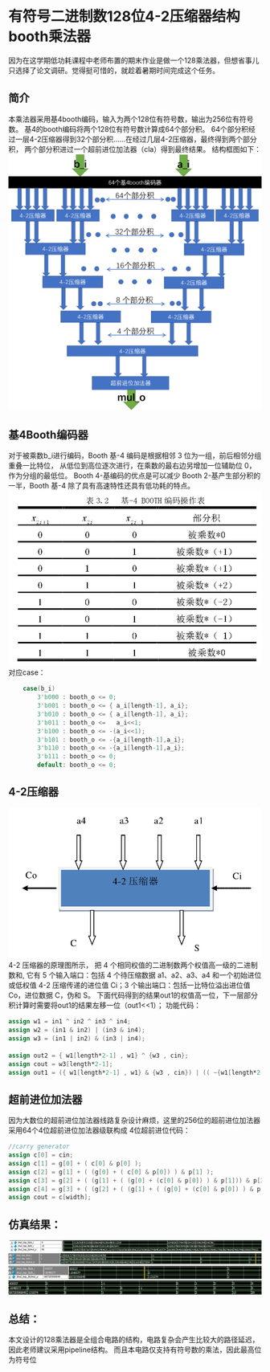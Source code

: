 
有符号二进制数128位4-2压缩器结构booth乘法器
====
因为在这学期低功耗课程中老师布置的期末作业是做一个128乘法器，但想省事儿只选择了论文调研。觉得挺可惜的，就趁着暑期时间完成这个任务。

简介
-----
本乘法器采用基4booth编码，输入为两个128位有符号数，输出为256位有符号数。
基4的booth编码将两个128位有符号数计算成64个部分积。
64个部分积经过一层4-2压缩器得到32个部分积……在经过几层4-2压缩器，最终得到两个部分积，
两个部分积进过一个超前进位加法器（cla）得到最终结果。
结构框图如下：
![Image text](https://raw.githubusercontent.com/Swingfal1/img/master/img_booth_multiplier_radix_4/%E5%9B%BE%E7%89%871.png)
 
 
基4Booth编码器
-----
对于被乘数b_i进行编码，Booth 基-4 编码是根据相邻 3 位为一组，前后相邻分组重叠一比特位，
从低位到高位逐次进行，在乘数的最右边另增加一位辅助位 0，作为分组的最低位。
Booth 4-基编码的优点是可以减少 Booth  2-基产生部分积的一半，Booth  基-4 除了具有高速特性还具有低功耗的特点。
![Image text](https://raw.githubusercontent.com/Swingfal1/img/master/img_booth_multiplier_radix_4/1.png)
对应case：
```v
    case(b_i)
        3'b000 : booth_o <= 0;
        3'b001 : booth_o <= { a_i[length-1], a_i};
        3'b010 : booth_o <= { a_i[length-1], a_i};
        3'b011 : booth_o <=   a_i<<1;
        3'b100 : booth_o <= -(a_i<<1);
        3'b101 : booth_o <= -{a_i[length-1],a_i};
        3'b110 : booth_o <= -{a_i[length-1],a_i};
        3'b111 : booth_o <= 0;
        default: booth_o <= 0;
```


4-2压缩器
-----
![Image text](https://raw.githubusercontent.com/Swingfal1/img/master/img_booth_multiplier_radix_4/2.png)
4-2 压缩器的原理图所示，
把 4 个相同权值的二进制数两个权值高一级的二进制数和,
它有 5 个输入端口：包括 4 个待压缩数据 a1、a2、a3、a4 和一个初始进位或低权值 4-2 压缩传递的进位值 Ci；3 个输出端口：包括一比特位溢出进位值 Co，进位数据 C，伪和 S。
下面代码得到的结果out1的权值高一位，下一层部分积计算时需要将out1的结果左移一位（out1<<1）；
功能代码：
```v
assign w1 = in1 ^ in2 ^ in3 ^ in4;
assign w2 = (in1 & in2) | (in3 & in4);
assign w3 = (in1 | in2) & (in3 | in4);

assign out2 = { w1[length*2-1] , w1} ^ {w3 , cin};
assign cout = w3[length*2-1];
assign out1 = ({ w1[length*2-1] , w1} & {w3 , cin}) | (( ~{w1[length*2-1] , w1}) & { w2[length*2-1] , w2});
```

超前进位加法器
-----
因为大数位的超前进位加法器线路复杂设计麻烦，这里的256位的超前进位加法器采用64个4位超前进位加法器级联构成
4位超前进位代码：
```v
//carry generator
assign c[0] = cin;
assign c[1] = g[0] + ( c[0] & p[0] );
assign c[2] = g[1] + ( (g[0] + ( c[0] & p[0]) ) & p[1] );
assign c[3] = g[2] + ( (g[1] + ( (g[0] + (c[0] & p[0]) ) & p[1])) & p[2] );
assign c[4] = g[3] + ( (g[2] + ( (g[1] + ( (g[0] + (c[0] & p[0]) ) & p[1])) & p[2] )) & p[3]);
assign cout = c[width];
```
仿真结果：
------
![Image text](https://raw.githubusercontent.com/Swingfal1/img/master/img_booth_multiplier_radix_4/%E5%BE%AE%E4%BF%A1%E6%88%AA%E5%9B%BE_20200727152209.png)
![Image text](https://raw.githubusercontent.com/Swingfal1/img/master/img_booth_multiplier_radix_4/%E5%BE%AE%E4%BF%A1%E6%88%AA%E5%9B%BE_20200727152335.png)
![Image text](https://raw.githubusercontent.com/Swingfal1/img/master/img_booth_multiplier_radix_4/%E5%BE%AE%E4%BF%A1%E6%88%AA%E5%9B%BE_20200727152359.png)
![Image text](https://raw.githubusercontent.com/Swingfal1/img/master/img_booth_multiplier_radix_4/%E4%B9%98%E6%B3%95%E5%99%A8%E4%BB%BF%E7%9C%9F.png)

总结：
------
本文设计的128乘法器是全组合电路的结构，电路复杂会产生比较大的路径延迟，因此老师建议采用pipeline结构。
而且本电路仅支持有符号数的乘法，因此最高位为符号位
